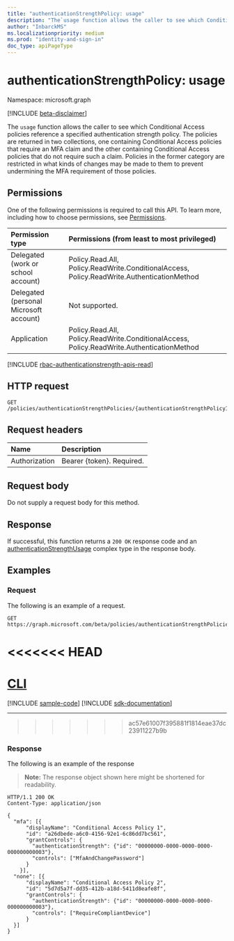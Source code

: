```yaml
---
title: "authenticationStrengthPolicy: usage"
description: "The`usage function allows the caller to see which Conditional Access policies reference a specified authentication strength policy"
author: "InbarckMS"
ms.localizationpriority: medium
ms.prod: "identity-and-sign-in"
doc_type: apiPageType
---
```


# authenticationStrengthPolicy: usage
Namespace: microsoft.graph

[!INCLUDE [beta-disclaimer](../../includes/beta-disclaimer.md)]

The `usage` function allows the caller to see which Conditional Access policies reference a specified authentication strength policy. The policies are returned in two collections, one containing Conditional Access policies that require an MFA claim and the other containing Conditional Access policies that do not require such a claim. Policies in the former category are restricted in what kinds of changes may be made to them to prevent undermining the MFA requirement of those policies.

## Permissions
One of the following permissions is required to call this API. To learn more, including how to choose permissions, see [Permissions](/graph/permissions-reference).

|Permission type|Permissions (from least to most privileged)|
|:---|:---|
|Delegated (work or school account)|Policy.Read.All, Policy.ReadWrite.ConditionalAccess, Policy.ReadWrite.AuthenticationMethod|
|Delegated (personal Microsoft account)|Not supported.|
|Application|Policy.Read.All, Policy.ReadWrite.ConditionalAccess, Policy.ReadWrite.AuthenticationMethod|

[!INCLUDE [rbac-authenticationstrength-apis-read](../includes/rbac-for-apis/rbac-authenticationstrength-apis-read.md)]

## HTTP request

<!-- {
  "blockType": "ignored"
}
-->
``` http
GET /policies/authenticationStrengthPolicies/{authenticationStrengthPolicyId}/usage
```

## Request headers
|Name|Description|
|:---|:---|
|Authorization|Bearer {token}. Required.|

## Request body
Do not supply a request body for this method.

## Response

If successful, this function returns a `200 OK` response code and an [authenticationStrengthUsage](../resources/authenticationstrengthusage.md) complex type in the response body.

## Examples

### Request
The following is an example of a request.

<!-- {
  "blockType": "request",
  "name": "authenticationstrengthpolicythis.usage"
}
-->
``` http
GET https://graph.microsoft.com/beta/policies/authenticationStrengthPolicies/{authenticationStrengthPolicyId}/usage
```

<<<<<<< HEAD
=======
# [CLI](#tab/cli)
[!INCLUDE [sample-code](../includes/snippets/cli/authenticationstrengthpolicythisusage-cli-snippets.md)]
[!INCLUDE [sdk-documentation](../includes/snippets/snippets-sdk-documentation-link.md)]

---

>>>>>>> ac57e61007f395881f1814eae37dc23911227b9b
### Response
The following is an example of the response
>**Note:** The response object shown here might be shortened for readability.
<!-- {
  "blockType": "response",
  "truncated": true,
  "@odata.type": "microsoft.graph.authenticationStrengthUsage"
}
-->
``` http
HTTP/1.1 200 OK
Content-Type: application/json

{
  "mfa": [{
      "displayName": "Conditional Access Policy 1",
      "id": "a26dbede-a6c0-4156-92e1-6c86dd7bc561",
      "grantControls": {
        "authenticationStrength": {"id": "00000000-0000-0000-0000-000000000003"},
        "controls": ["MfaAndChangePassword"]
      }
    }],
  "none": [{
      "displayName": "Conditional Access Policy 2",
      "id": "5d7d5a7f-dd35-412b-a18d-5411d8eafe8f",
      "grantControls": {
        "authenticationStrength": {"id": "00000000-0000-0000-0000-000000000003"},
        "controls": ["RequireCompliantDevice"]
      }
  }]
}

```

